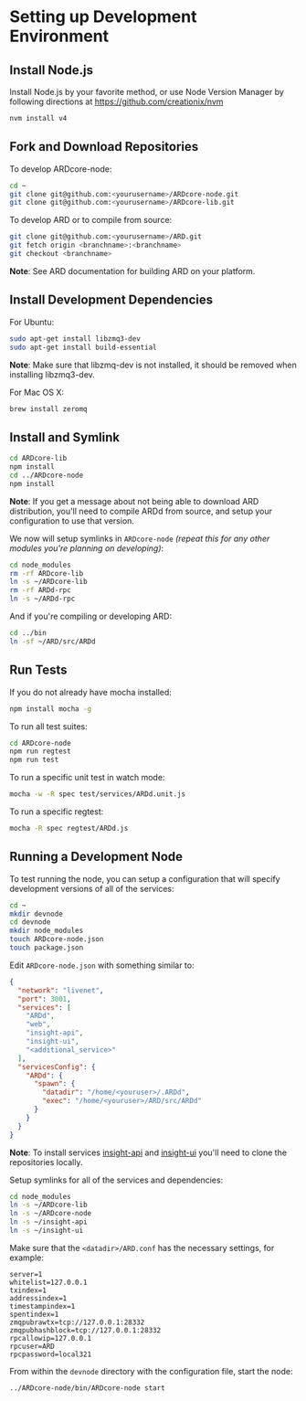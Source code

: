 # Setting up Development Environment

## Install Node.js

Install Node.js by your favorite method, or use Node Version Manager by following directions at https://github.com/creationix/nvm

```bash
nvm install v4
```

## Fork and Download Repositories

To develop ARDcore-node:

```bash
cd ~
git clone git@github.com:<yourusername>/ARDcore-node.git
git clone git@github.com:<yourusername>/ARDcore-lib.git
```

To develop ARD or to compile from source:

```bash
git clone git@github.com:<yourusername>/ARD.git
git fetch origin <branchname>:<branchname>
git checkout <branchname>
```
**Note**: See ARD documentation for building ARD on your platform.


## Install Development Dependencies

For Ubuntu:
```bash
sudo apt-get install libzmq3-dev
sudo apt-get install build-essential
```
**Note**: Make sure that libzmq-dev is not installed, it should be removed when installing libzmq3-dev.


For Mac OS X:
```bash
brew install zeromq
```

## Install and Symlink

```bash
cd ARDcore-lib
npm install
cd ../ARDcore-node
npm install
```
**Note**: If you get a message about not being able to download ARD distribution, you'll need to compile ARDd from source, and setup your configuration to use that version.


We now will setup symlinks in `ARDcore-node` *(repeat this for any other modules you're planning on developing)*:
```bash
cd node_modules
rm -rf ARDcore-lib
ln -s ~/ARDcore-lib
rm -rf ARDd-rpc
ln -s ~/ARDd-rpc
```

And if you're compiling or developing ARD:
```bash
cd ../bin
ln -sf ~/ARD/src/ARDd
```

## Run Tests

If you do not already have mocha installed:
```bash
npm install mocha -g
```

To run all test suites:
```bash
cd ARDcore-node
npm run regtest
npm run test
```

To run a specific unit test in watch mode:
```bash
mocha -w -R spec test/services/ARDd.unit.js
```

To run a specific regtest:
```bash
mocha -R spec regtest/ARDd.js
```

## Running a Development Node

To test running the node, you can setup a configuration that will specify development versions of all of the services:

```bash
cd ~
mkdir devnode
cd devnode
mkdir node_modules
touch ARDcore-node.json
touch package.json
```

Edit `ARDcore-node.json` with something similar to:
```json
{
  "network": "livenet",
  "port": 3001,
  "services": [
    "ARDd",
    "web",
    "insight-api",
    "insight-ui",
    "<additional_service>"
  ],
  "servicesConfig": {
    "ARDd": {
      "spawn": {
        "datadir": "/home/<youruser>/.ARDd",
        "exec": "/home/<youruser>/ARD/src/ARDd"
      }
    }
  }
}
```

**Note**: To install services [insight-api](https://github.com/underdarkskies/insight-api) and [insight-ui](https://github.com/underdarkskies/insight-ui) you'll need to clone the repositories locally.

Setup symlinks for all of the services and dependencies:

```bash
cd node_modules
ln -s ~/ARDcore-lib
ln -s ~/ARDcore-node
ln -s ~/insight-api
ln -s ~/insight-ui
```

Make sure that the `<datadir>/ARD.conf` has the necessary settings, for example:
```
server=1
whitelist=127.0.0.1
txindex=1
addressindex=1
timestampindex=1
spentindex=1
zmqpubrawtx=tcp://127.0.0.1:28332
zmqpubhashblock=tcp://127.0.0.1:28332
rpcallowip=127.0.0.1
rpcuser=ARD
rpcpassword=local321
```

From within the `devnode` directory with the configuration file, start the node:
```bash
../ARDcore-node/bin/ARDcore-node start
```
